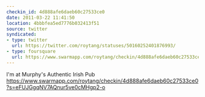 ```yaml
---
checkin_id: 4d888afe6daeb60c27533ce0
date: 2011-03-22 11:41:50
location: 4bbbfea5ed7776b032413f51
source: twitter
syndicated:
- type: twitter
  url: https://twitter.com/roytang/statuses/50160252401876993/
- type: foursquare
  url: https://www.swarmapp.com/roytang/checkin/4d888afe6daeb60c27533ce0?s=eFUJGgqNV7AQnur5ve0cMHgp2-o
---
```


I'm at Murphy's Authentic Irish Pub https://www.swarmapp.com/roytang/checkin/4d888afe6daeb60c27533ce0?s=eFUJGgqNV7AQnur5ve0cMHgp2-o